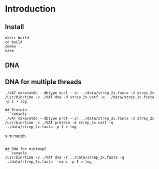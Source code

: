 # Introduction
## Install
```console
mkdir build
cd build
cmake ..
make
```
## DNA
## DNA for multiple threads
```console
./VAT makevatdb --dbtype nucl --in ../data/strep_2x.fasta -d strep_2x 
/usr/bin/time -v ./VAT dna -d strep_2x.vatf -q ../data/strep_2x.fasta -p 1 > log
```

```
## Protein
```console
./VAT makevatdb --dbtype prot --in ../data/strep_2x.fasta -d strep_2x
/usr/bin/time -v ./VAT protein -d strep_2x.vatf -q ../data/strep_2x.fasta -p 1 > log
```
vim match
```

## DNA for minimap2
```console
/usr/bin/time -v ./VAT dna -r ../data/strep_2x.fasta -q ../data/strep_2x.fasta --mini -p 1 > log
```

